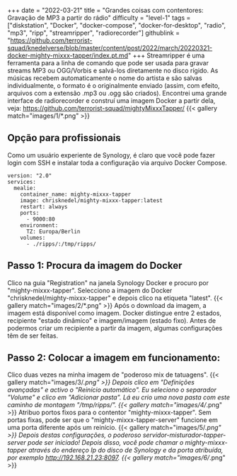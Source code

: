 +++
date = "2022-03-21"
title = "Grandes coisas com contentores: Gravação de MP3 a partir do rádio"
difficulty = "level-1"
tags = ["diskstation", "Docker", "docker-compose", "docker-for-desktop", "radio", "mp3", "ripp", "streamripper", "radiorecorder"]
githublink = "https://github.com/terrorist-squad/knedelverse/blob/master/content/post/2022/march/20220321-docker-mighty-mixxx-tapper/index.pt.md"
+++
Streamripper é uma ferramenta para a linha de comando que pode ser usada para gravar streams MP3 ou OGG/Vorbis e salvá-los diretamente no disco rígido. As músicas recebem automaticamente o nome do artista e são salvas individualmente, o formato é o originalmente enviado (assim, com efeito, arquivos com a extensão .mp3 ou .ogg são criados). Encontrei uma grande interface de radiorecorder e construí uma imagem Docker a partir dela, veja: https://github.com/terrorist-squad/mightyMixxxTapper/
{{< gallery match="images/1/*.png" >}}

## Opção para profissionais
Como um usuário experiente de Synology, é claro que você pode fazer login com SSH e instalar toda a configuração via arquivo Docker Compose.
```
version: "2.0"
services:
  mealie:
    container_name: mighty-mixxx-tapper
    image: chrisknedel/mighty-mixxx-tapper:latest
    restart: always
    ports:
      - 9000:80
    environment:
      TZ: Europa/Berlin
    volumes:
      - ./ripps/:/tmp/ripps/

```

## Passo 1: Procura da imagem do Docker
Clico na guia "Registration" na janela Synology Docker e procuro por "mighty-mixxx-tapper". Selecciono a imagem do Docker "chrisknedel/mighty-mixxx-tapper" e depois clico na etiqueta "latest".
{{< gallery match="images/2/*.png" >}}
Após o download da imagem, a imagem está disponível como imagem. Docker distingue entre 2 estados, recipiente "estado dinâmico" e imagem/imagem (estado fixo). Antes de podermos criar um recipiente a partir da imagem, algumas configurações têm de ser feitas.
## Passo 2: Colocar a imagem em funcionamento:
Clico duas vezes na minha imagem de "poderoso mix de tatuagens".
{{< gallery match="images/3/*.png" >}}
Depois clico em "Definições avançadas" e activo o "Reinício automático". Eu seleciono o separador "Volume" e clico em "Adicionar pasta". Lá eu crio uma nova pasta com este caminho de montagem "/tmp/ripps/".
{{< gallery match="images/4/*.png" >}}
Atribuo portos fixos para o contentor "mighty-mixxx-tapper". Sem portas fixas, pode ser que o "mighty-mixxx-tapper-server" funcione em uma porta diferente após um reinício.
{{< gallery match="images/5/*.png" >}}
Depois destas configurações, o poderoso servidor-misturador-tapper-server pode ser iniciado! Depois disso, você pode chamar o mighty-mixxx-tapper através do endereço Ip do disco de Synology e da porta atribuída, por exemplo http://192.168.21.23:8097.
{{< gallery match="images/6/*.png" >}}

